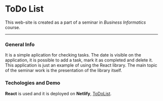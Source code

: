 # ToDo List

This web-site is created as a part of a seminar in _Business Informatics_ course.

---

### General Info

It is a simple aplication for checking tasks.
The date is visible on the application, it is possible to add a task, mark it as completed and delete it.
This application is just an example of using the React library. The main topic of the seminar work is the presentation of the library itself.

### Techologies and Demo

**React** is used and it is deployed on **Netlify**, [ToDoList](https://to-do-list-12345.netlify.app/).
